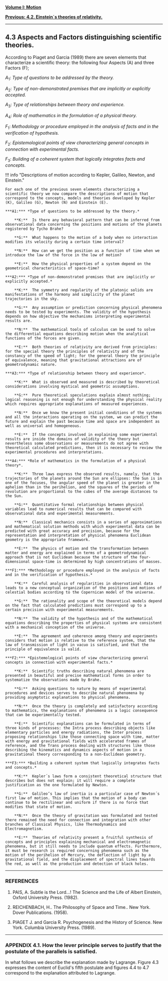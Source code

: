 
[**Volume I: Motion**](./volume-I.md)

[**Previous: 4.2. Einstein´s theories of relativity.**](./vol-I-chap-4-sect-2.md) 

***

## 4.3 Aspects and Factors distinguishing scientific theories.

	
According to Piaget and Garcia (1989) there are seven elements that characterize a scientific theory: the following four Aspects (A) and three Factors (F); 
	
$A_1$: *Type of questions to be addressed by the theory.*

$A_2$: *Type of non-demonstrated premises that are implicitly or explicitly accepted.*
	
$A_3$: *Type of relationships between theory and experience.*
	
$A_4$: *Role of mathematics in the formulation of a physical theory.*
	
$F_1$: *Methodology or procedure employed in the analysis of facts and in the verification of hypothesis.*
	
$F_2$: *Epistemological points of view characterizing general concepts in connection with experimental facts.*

$F_3$: *Building of a coherent system that logically integrates facts and concepts.*

!!! info "Descriptions of motion according to Kepler, Galileo, Newton, and Einstein."

	For each one of the previous seven elements characterizing a scientific theory we now compare the descriptions of motion that correspond to the concepts, models and theories developed by Kepler (K), Galileo (G), Newton (N) and Einstein (E). 

	***A1:*** *Type of questions to be addressed by the theory.*

		**K:**  Is there any behavioral pattern that can be inferred from observational data concerning the positions and motions of the planets registered by Tycho Brahe? 
	
		**G:**  What happens to the motion of a body when no interaction modifies its velocity during a certain time interval? 
	
		**N:**  How can we get the position as a function of time when we introduce the law of the force in the low of motion? 
	
		**E:**  How the physical properties of a system depend on the geometrical characteristics of space-time? 

	***A2:*** *Type of non-demonstrated premises that are implicitly or explicitly accepted.*
 
		**K:**  The symmetry and regularity of the platonic solids are manifestations of the harmony and simplicity of the planet trajectories in the sky. 

		**G:**  Any assumption or prediction concerning physical phenomena needs to be tested by experiments. The validity of the hypothesis depends on how objective the mechanisms interpreting experimental results are. 

		**N:**  The mathematical tools of calculus can be used to solve the differential equations describing motion when the analytical functions of the forces are given.

		**E:**  Both theories of relativity are derived from principles: for the special theory the principles of relativity and of the constancy of the speed of light; for the general theory the principle of equivalence, meaning that gravitational attractions are of geometrodynamic nature.

	***A3:*** *Type of relationship between theory and experience*. 

		**K:**  What is observed and measured is described by theoretical considerations involving mystical and geometric assumptions. 
	
		**G:**  Pure theoretical speculations explain almost nothing; logical reasoning is not enough for understanding the physical reality which requires appropriate explanations of measured experiences. 
	
		**N:**  Once we know the present initial conditions of the systems and all the interactions operating on the system, we can predict the future and explain the past because time and space are independent as well as universal and homogeneous. 
	
		**E:**  If the concepts involved in explaining some experimental results are inside the domains of validity of the theory but nevertheless some observations or measurements do not agree with theoretical calculated predictions, then it is necessary to review the experimental procedures and interpretations.

	***A4:*** *Role of mathematics in the formulation of a physical theory*. 

		**K:**  Three laws express the observed results, namely, that the trajectories of the planets around the Sun are ellipses: the Sun is in one of the focuses, the angular speed of the planet is greater in the aphelion than in the perihelion, and the squares of the periods of revolution are proportional to the cubes of the average distances to the Sun. 
	
		**G:**  Quantitative formal relationships between physical variables lead to numerical results that can be compared with observational data and experimental measurements. 
	
		**N:**  Classical mechanics consists in a series of approximations and mathematical solution methods with which experimental data can be predicted with great accuracy and precision, because for the representation and interpretation of physical phenomena Euclidean geometry is the appropriate framework. 
	
		**E:**  The physics of motion and the transformation between matter and energy are explained in terms of a geometrodynamical approach that is not Euclidean because the structure of the four-dimensional space-time is determined by high concentrations of masses.	

	***F1:*** *Methodology or procedure employed in the analysis of facts and in the verification of hypothesis.*		

		**K:**  Careful analysis of regularities in observational data leads to a new conceptual organization of the positions and motions of celestial bodies according to the Copernican model of the universe. 
	
		**G:**  The rationality and scope of the theoretical models depend on the fact that calculated predictions must correspond up to a certain precision with experimental measurements. 
	
		**N:**  The validity of the hypothesis and of the mathematical equations describing the properties of physical systems are consistent with a mechanical conception of the universe. 
	
		**E:**  The agreement and coherence among theory and experiments considers that motion is relative to the reference system, that the law of transmission of light in vacuo is satisfied, and that the principle of equivalence is valid.

	***F2:*** *Epistemological points of view characterizing general concepts in connection with experimental facts.* 

		**K:**  Scientific truths describing natural phenomena are presented in beautiful and precise mathematical forms in order to systematize the observations made by Brahe. 
	
		**G:**  Asking questions to nature by means of experimental procedures and devices serves to describe natural phenomena by providing asymptotic explanations to physical phenomena. 
	
		**N:**  Once the theory is completely and satisfactory according to mathematics, the explanations of phenomena is a logic consequence that can be experimentally tested. 
	
		**E:**  Scientific explanations can be formulated in terms of three kinds of processes: the Intra process describing objects like elementary particles and energy radiations, the Inter process proposing relationships like those connecting space with time, matter with energy and gravitational fields with accelerated frames of reference, and the Trans process dealing with structures like those describing the kinematics and dynamics aspects of motion in a gravitational theory corresponding to a non-Euclidean geometry.
	
	***F3:*** *Building a coherent system that logically integrates facts and concepts.*  

		**K:**  Kepler´s laws form a consistent theoretical structure that describes but does not explain; it will require a complete justification as the one formulated by Newton. 
	
		**G:**  Galileo’s law of inertia is a particular case of Newton´s first law of motion. This implies that the motion of a body can continue to be rectilinear and uniform if there is no force that modifies that state of motion. 
	
		**N:**  Once the theory of gravitation was formulated and tested there remained the need for connection and integration with other branches of Classical Physics, like Thermodynamics and Electromagnetism. 
	
		**E:**  Theories of relativity present a fruitful synthesis of concepts and principles explaining mechanical and electromagnetic phenomena, but it still needs to include quantum effects. Furthermore, it must be research is required concerning phenomena such as the motion of the perihelion of Mercury, the deflection of light by a gravitational field, and the displacement of spectral lines towards the red, as well as the production and detection of black holes.

***

### REFERENCES

1. PAIS, A. Subtle is the Lord…! The Science and the Life of Albert Einstein, Oxford University Press. (1982).

2. REICHENBACH, H.. The Philosophy of Space and Time.. New York. Dover Publications. (1958).

3. PIAGET J. and Garcia R. Psychogenesis and the History of Science. New York. Columbia University Press. (1989).

***

### APPENDIX 4.1. How the lever principle serves to justify that the postulate of the parallels is satisfied.

In what follows we describe the explanation made by Lagrange. Figure 4.3 expresses the content of Euclid's fifth postulate and figures 4.4 to 4.7 correspond to the explanation attributed to Lagrange.